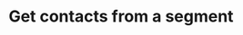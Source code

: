 ---
title: Get contacts from a segment
excerpt: The method is used to search for all contacts in a segment.
api:
  file: yespoio.json
  operationId: getGroupContacts
deprecated: false
hidden: false
metadata:
  title: ''
  description: ''
  robots: index
next:
  description: ''
---